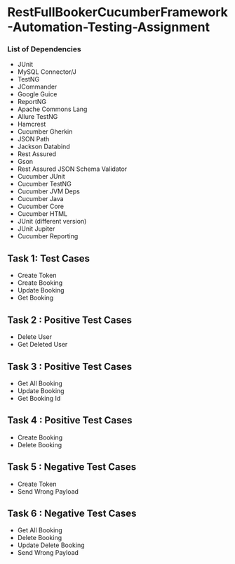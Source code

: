 # RestFullBookerCucumberFramework-Automation-Testing-Assignment


### List of Dependencies

- JUnit
- MySQL Connector/J
- TestNG
- JCommander
- Google Guice
- ReportNG
- Apache Commons Lang
- Allure TestNG
- Hamcrest
- Cucumber Gherkin
- JSON Path
- Jackson Databind
- Rest Assured
- Gson
- Rest Assured JSON Schema Validator
- Cucumber JUnit
- Cucumber TestNG
- Cucumber JVM Deps
- Cucumber Java
- Cucumber Core
- Cucumber HTML
- JUnit (different version)
- JUnit Jupiter
- Cucumber Reporting
  


## Task 1: Test Cases
- Create Token
- Create Booking
- Update Booking
- Get Booking


## Task 2 : Positive Test Cases
- Delete User
- Get Deleted User

## Task 3 : Positive Test Cases
- Get All Booking
- Update Booking
- Get Booking Id

## Task 4 : Positive Test Cases
- Create Booking
- Delete Booking
  
## Task 5 : Negative Test Cases
- Create Token
- Send Wrong Payload

## Task 6 : Negative Test Cases
- Get All Booking
- Delete Booking
- Update Delete Booking
- Send Wrong Payload 
  
